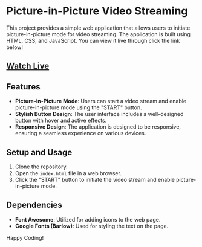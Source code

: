 # Picture-in-Picture Video Streaming

This project provides a simple web application that allows users to initiate picture-in-picture mode for video streaming. The application is built using HTML, CSS, and JavaScript. You can view it live through click the link below!

## [Watch Live](https://chaad98.github.io/picture-in-picture/)

## Features

- **Picture-in-Picture Mode**: Users can start a video stream and enable picture-in-picture mode using the "START" button.
- **Stylish Button Design**: The user interface includes a well-designed button with hover and active effects.
- **Responsive Design**: The application is designed to be responsive, ensuring a seamless experience on various devices.

## Setup and Usage

1. Clone the repository.
2. Open the `index.html` file in a web browser.
3. Click the "START" button to initiate the video stream and enable picture-in-picture mode.

## Dependencies

- **Font Awesome**: Utilized for adding icons to the web page.
- **Google Fonts (Barlow)**: Used for styling the text on the page.

Happy Coding!

